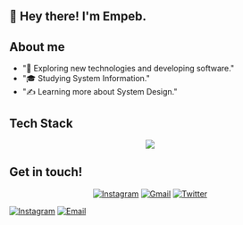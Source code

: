 <h2 dir="auto">
  👋 Hey there! I'm Empeb.
</h2>

<h2 dir="auto">
  About me
</h2>
<ul dir="auto">
  <li>
    "🌱 Exploring new technologies and developing software."
  </li>
  <li>
    "🎓 Studying System Information."
  </li>
  <li>
    "✍️ Learning more about System Design."
  </li>
</ul>

<h2 dir="auto">
  Tech Stack
</h2>
<p align="center" dir="auto">
  <a href="https://skillicons.dev">
    <img src="https://skillicons.dev/icons?i=git,vscode,css,html,js,nodejs,python" />
  </a>
</p>

<h2 dir="auto">
  Get in touch!
</h2>
<p align="center" dir="auto">
  <a href="https://www.instagram.com/febriandudinata/"><img alt="Instagram" title="Follow me on Instagram"
      src="https://img.shields.io/badge/Instagram-E4405F?style=for-the-badge&amp;logo=instagram&amp;logoColor=white"
      style="max-width: 100%;"></a>
  <a href="mailto:empeb19@gmail.com"><img alt="Gmail" title="Reach me out"
      src="https://img.shields.io/badge/Gmail-D14836?style=for-the-badge&amp;logo=Gmail&amp;logoColor=white"
      style="max-width: 100%;"></a>
  <a href="https://twitter.com/Empebs"><img alt="Twitter" title="Follow me on Twitter"
      src="https://img.shields.io/badge/Twitter-black?style=for-the-badge&&amp;logo=X&&amp;logoColor=white"
      style="max-width: 100%;"></a>
</p>

<p align="left">
  <a href="https://www.instagram.com/febriandudinata/"><img alt="Instagram"
      src="https://img.shields.io/badge/instagram-febriandudinata-blue??style=flat-square&logo=instagram"></a>
  <a href="mailto:Empeeb@yahoo.com"><img alt="Email"
      src="https://img.shields.io/badge/Email-empebs@yahoo.com-blue??style=flat-square&logo=Yahoo&logoColor=BF40BF"></a>
</p>
<!---
Empeeb/Empeeb is a ✨ special ✨ repository because its `README.md` (this file) appears on your GitHub profile.
You can click the Preview link to take a look at your changes.
--->

